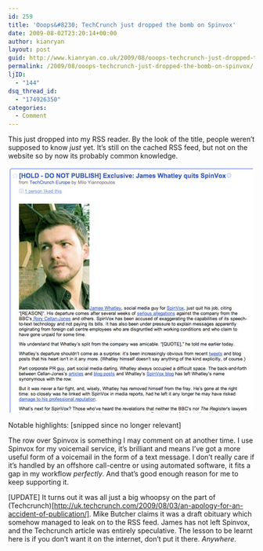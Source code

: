```yaml
---
id: 259
title: 'Ooops&#8230; TechCrunch just dropped the bomb on Spinvox'
date: 2009-08-02T23:20:14+00:00
author: kianryan
layout: post
guid: http://www.kianryan.co.uk/2009/08/ooops-techcrunch-just-dropped-the-bomb-on-spinvox/
permalink: /2009/08/ooops-techcrunch-just-dropped-the-bomb-on-spinvox/
ljID:
  - "144"
dsq_thread_id:
  - "174926350"
categories:
  - Comment
---
```

This just dropped into my RSS reader. By the look of the title, people weren&#8217;t supposed to know _just_ yet. It&#8217;s still on the cached RSS feed, but not on the website so by now its probably common knowledge.

![Spinvox](/assets/images/2009/08/spinvox.jpg)

Notable highlights: [snipped since no longer relevant]

The row over Spinvox is something I may comment on at another time. I use Spinvox for my voicemail service, it&#8217;s brilliant and means I&#8217;ve got a more useful form of a voicemail in the form of a text message. I don&#8217;t really care if it&#8217;s handled by an offshore call-centre or using automated software, it fits a gap in my workflow _perfectly_. And that&#8217;s good enough reason for me to keep supporting it.

[UPDATE] It turns out it was all just a big whoopsy on the part of (Techcrunch)[http://uk.techcrunch.com/2009/08/03/an-apology-for-an-accident-of-publication/]. Mike Butcher claims it was a draft obituary which somehow managed to leak on to the RSS feed. James has not left Spinvox, and the Techcrunch article was entirely speculative. The lesson to be learnt here is if you don&#8217;t want it on the internet, don&#8217;t put it there. _Anywhere_.